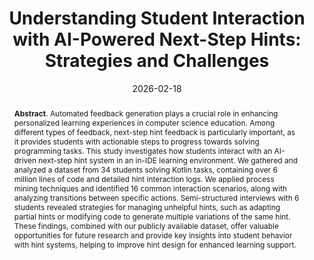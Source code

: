 ---
title: "Understanding Student Interaction with AI-Powered Next-Step Hints: Strategies and Challenges"
authors: '<i>Anastasiia Birillo, Aleksei Rostovskii, Yaroslav Golubev, and Hieke Keuning</i>'
status: "accepted"
collection: publications
permalink: /publications/2026-02-18-student-interaction-with-ai-hints
date: 2026-02-18
venue: "<b>SIGCSE'26</b>"
counter_id: 'C39'
level: 'A'
abstract: "<p><b>Abstract</b>. Automated feedback generation plays a crucial role in enhancing personalized learning experiences in computer science education. Among different types of feedback, next-step hint feedback is particularly important, as it provides students with actionable steps to progress towards solving programming tasks. This study investigates how students interact with an AI-driven next-step hint system in an in-IDE learning environment. We gathered and analyzed a dataset from 34 students solving Kotlin tasks, containing over 6 million lines of code and detailed hint interaction logs. We applied process mining techniques and identified 16 common interaction scenarios, along with analyzing transitions between specific actions. Semi-structured interviews with 6 students revealed strategies for managing unhelpful hints, such as adapting partial hints or modifying code to generate multiple variations of the same hint. These findings, combined with our publicly available dataset, offer valuable opportunities for future research and provide key insights into student behavior with hint systems, helping to improve hint design for enhanced learning support.</p>"
---
